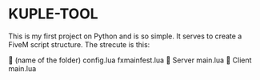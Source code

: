 # KUPLE-TOOL

This is my first project on Python and is so simple.
It serves to create a FiveM script structure.
The strecute is this:

📂 (name of the folder)
  config.lua
  fxmainfest.lua
  📂 Server
     main.lua
  📂 Client
     main.lua

